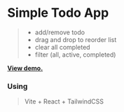# **Simple Todo App**

> - add/remove todo
> - drag and drop to reorder list
> - clear all completed
> - filter (all, active, completed)

**[View demo.](https://yewdev-react-vite-todo-app.vercel.app/)**

### **Using**

> Vite + React + TailwindCSS
